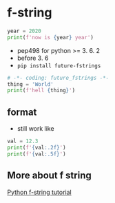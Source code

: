# f-string

``` Python
year = 2020
print(f'now is {year} year')
```

* pep498 for python >= 3. 6. 2
* before 3. 6
* `pip install future-fstrings ` 

``` Python
# -*- coding: future_fstrings -*-
thing = 'World'
print(f'hell {thing}')
```

## format

* still work like

``` Python
val = 12.3
print(f'{val:.2f}')
print(f'{val:.5f}')
```

## More about f string

[Python f-string tutorial](http://zetcode.com/python/fstring/)
